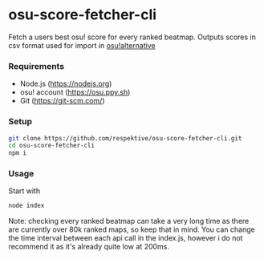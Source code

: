# osu-score-fetcher-cli
 Fetch a users best osu! score for every ranked beatmap. Outputs scores in csv format used for import in [osu!alternative](https://twitter.com/albino_rhino12/status/1352293214536015880?lang=en)
 
### Requirements
- Node.js (https://nodejs.org)
- osu! account (https://osu.ppy.sh)
- Git (https://git-scm.com/)

### Setup
```Bash
git clone https://github.com/respektive/osu-score-fetcher-cli.git
cd osu-score-fetcher-cli
npm i
```

### Usage
Start with
```Bash
node index
```

Note: checking every ranked beatmap can take a very long time as there are currently over 80k ranked maps, so keep that in mind. You can change the time interval between each api call in the index.js, however i do not recommend it as it's already quite low at 200ms.
